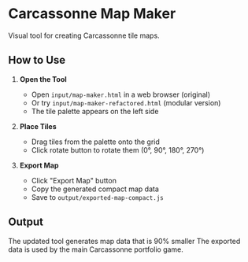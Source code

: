 # Carcassonne Map Maker

Visual tool for creating Carcassonne tile maps.

## How to Use

1. **Open the Tool**
   - Open `input/map-maker.html` in a web browser (original)
   - Or try `input/map-maker-refactored.html` (modular version)
   - The tile palette appears on the left side

2. **Place Tiles**
   - Drag tiles from the palette onto the grid
   - Click rotate button to rotate them (0°, 90°, 180°, 270°)
   
3. **Export Map**
   - Click "Export Map" button
   - Copy the generated compact map data
   - Save to `output/exported-map-compact.js`

## Output

The updated tool generates map data that is 90% smaller 
The exported data is used by the main Carcassonne portfolio game.